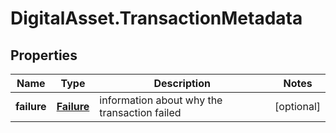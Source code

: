 # DigitalAsset.TransactionMetadata

## Properties

Name | Type | Description | Notes
------------ | ------------- | ------------- | -------------
**failure** | [**Failure**](Failure.md) | information about why the transaction failed | [optional] 


